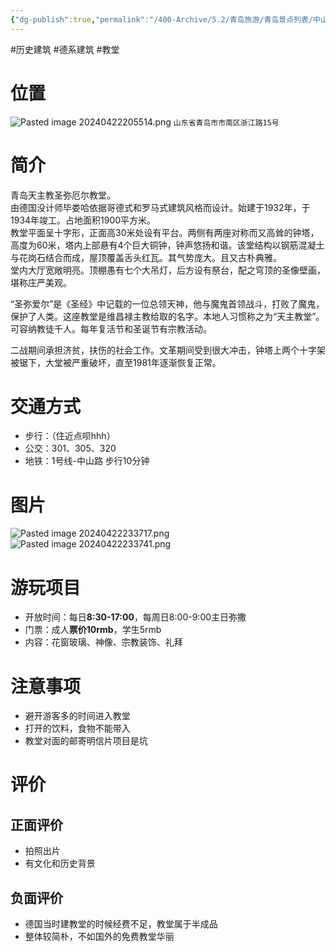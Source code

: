 ```yaml
---
{"dg-publish":true,"permalink":"/400-Archive/5.2/青岛旅游/青岛景点列表/中山路及其周边/浙江路天主教堂/","tags":["历史建筑","德系建筑","教堂"]}
---
```


#历史建筑 #德系建筑 #教堂 
# 位置
![Pasted image 20240422205514.png](/img/user/800-%E5%85%B6%E4%BB%96/801-%E5%9B%BE%E7%89%87/Pasted%20image%2020240422205514.png)
`山东省青岛市市南区浙江路15号`
# 简介
青岛天主教圣弥厄尔教堂。  
由德国没计师毕娄哈依据哥德式和罗马式建筑风格而设计。始建于1932年，于1934年竣工。占地面积1900平方米。  
教堂平面呈十字形，正面高30米处设有平台。两侧有两座对称而又高耸的钟塔，高度为60米，塔内上部悬有4个巨大铜钟，钟声悠扬和谐。该堂结构以钢筋混凝土与花岗石结合而成，屋顶覆盖舌头红瓦。其气势庞大。且又古朴典雅。  
堂内大厅宽敞明亮。顶棚愚有七个大吊灯，后方设有祭台，配之穹顶的圣像壁画，堪称庄严美观。

“圣弥爱尔”是《圣经》中记载的一位总领天神，他与魔鬼首领战斗，打败了魔鬼，保护了人类。这座教堂是维昌禄主教给取的名字。本地人习惯称之为“天主教堂”。可容纳教徒千人。每年复活节和圣诞节有宗教活动。

二战期间承担济贫，扶伤的社会工作。文革期间受到很大冲击，钟塔上两个十字架被锯下，大堂被严重破坏，直至1981年逐渐恢复正常。
# 交通方式
- 步行：（住近点呗hhh）
- 公交：301、305、320
- 地铁：1号线-中山路 步行10分钟
# 图片
![Pasted image 20240422233717.png](/img/user/800-%E5%85%B6%E4%BB%96/801-%E5%9B%BE%E7%89%87/Pasted%20image%2020240422233717.png)
![Pasted image 20240422233741.png](/img/user/800-%E5%85%B6%E4%BB%96/801-%E5%9B%BE%E7%89%87/Pasted%20image%2020240422233741.png)

# 游玩项目
- 开放时间：每日**8:30-17:00**，每周日8:00-9:00主日弥撒
- 门票：成人**票价10rmb**，学生5rmb
- 内容：花窗玻璃、神像、宗教装饰、礼拜
# 注意事项
- 避开游客多的时间进入教堂
- 打开的饮料，食物不能带入
- 教堂对面的邮寄明信片项目是坑
# 评价
## 正面评价
- 拍照出片
- 有文化和历史背景
## 负面评价
- 德国当时建教堂的时候经费不足，教堂属于半成品
- 整体较简朴，不如国外的免费教堂华丽